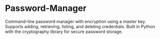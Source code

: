 # Password-Manager
Command-line password manager with encryption using a master key. Supports adding, retrieving, listing, and deleting credentials. Built in Python with the cryptography library for secure password storage.
